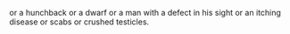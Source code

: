 or a hunchback or a dwarf or a man with a defect in his sight or an itching disease or scabs or crushed testicles.
